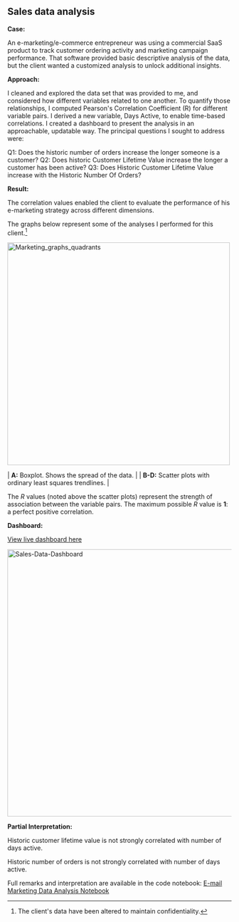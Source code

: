 ## Sales data analysis

__Case:__ 

An e-marketing/e-commerce entrepreneur was using a commercial SaaS product to track customer ordering activity and marketing campaign performance.
That software provided basic descriptive analysis of the data, but the client wanted a customized analysis to unlock additional insights.

__Approach:__ 

I cleaned and explored the data set that was provided to me, and considered how different variables related to one another. To quantify those relationships, I computed Pearson's Correlation Coefficient (R) for different variable pairs. I derived a new variable, Days Active, to enable time-based correlations. I created a dashboard to present the analysis in an approachable, updatable way. The principal questions I sought to address were:

Q1: Does the historic number of orders increase the longer someone is a customer?
Q2: Does historic Customer Lifetime Value increase the longer a customer has been active?
Q3: Does Historic Customer Lifetime Value increase with the Historic Number Of Orders?

__Result:__ 

The correlation values enabled the client to evaluate the performance of his e-marketing strategy across different dimensions. 

The graphs below represent some of the analyses I performed for this client.[^1]

<img width="500" alt="Marketing_graphs_quadrants" src="https://user-images.githubusercontent.com/93352455/167263755-1637e8ff-319e-43a5-a479-0cc00dba1b75.png">

| **A:** Boxplot. Shows the spread of the data. | 
| **B-D:** Scatter plots with ordinary least squares trendlines. |

The *R* values (noted above the scatter plots) represent the strength of association between the variable pairs. The maximum possible *R* value is **1**: a perfect positive correlation. 

__Dashboard:__ 

[View live dashboard here](https://order-data-analysis-dashboard.onrender.com/)

<img width="600" alt="Sales-Data-Dashboard" src="https://github.com/user-attachments/assets/fc87fdbd-7f66-4e5c-95e2-8f357371882d">

__Partial Interpretation:__ 

Historic customer lifetime value is not strongly correlated with number of days active. 

Historic number of orders is not strongly correlated with number of days active.

Full remarks and interpretation are available in the code notebook: [E-mail Marketing Data Analysis Notebook](https://github.com/Charles1A/Charles1A.github.io/blob/main/E-comm-data-analysis/E-commerce%20Data%20Analysis%20v1.1.ipynb)

[^1]: The client's data have been altered to maintain confidentiality.
